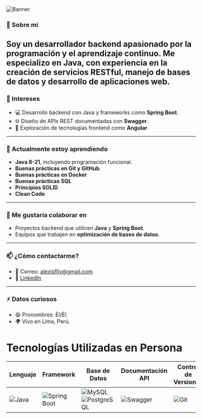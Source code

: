 ![Banner](https://i.ytimg.com/vi/EeDiWTasCsU/maxresdefault.jpg)
### 🌟 Sobre mí
Soy un desarrollador backend apasionado por la programación y el aprendizaje continuo. Me especializo en **Java**, con experiencia en la creación de servicios RESTful, manejo de bases de datos y desarrollo de aplicaciones web.  
---
### 🎯 Intereses
- 💻 Desarrollo backend con Java y frameworks como **Spring Boot**.
- 🌐 Diseño de APIs REST documentadas con **Swagger**.
- 🎨 Exploración de tecnologías frontend como **Angular**.
---
### 🚀 Actualmente estoy aprendiendo
- **Java 8-21**, incluyendo programación funcional.
- **Buenas prácticas en Git y GitHub**.
- **Buenas prácticas en Docker**
- **Buenas prácticas SQL**
- **Principios SOLID**
- **Clean Code**
---
### 🤝 Me gustaría colaborar en
- Proyectos backend que utilicen **Java** y **Spring Boot**.
- Equipos que trabajen en **optimización de bases de datos**.
- ---
### 📫 ¿Cómo contactarme?
- 📧 Correo: alexisfllv@gmail.com
- 💼 [LinkedIn](https://linkedin.com/in/tu-perfil)
---
### ⚡ Datos curiosos
- 😄 Pronombres: Él/Él.
- 🌍 Vivo en Lima, Perú.
# Tecnologías Utilizadas en Persona
| Lenguaje | Framework | Base de Datos | Documentación API | Control de Versiones | Contenedores |
|----------|-----------|---------------|-------------------|----------------------|--------------|
| ![Java](https://img.shields.io/badge/Java-ED8B00?style=for-the-badge&logo=java&logoColor=white) | ![Spring Boot](https://img.shields.io/badge/Spring%20Boot-6DB33F?style=for-the-badge&logo=spring&logoColor=white) | ![MySQL](https://img.shields.io/badge/MySQL-4479A1?style=for-the-badge&logo=mysql&logoColor=white) <br> ![PostgreSQL](https://img.shields.io/badge/PostgreSQL-316192?style=for-the-badge&logo=postgresql&logoColor=white) | ![Swagger](https://img.shields.io/badge/Swagger-85EA2D?style=for-the-badge&logo=swagger&logoColor=black) | ![Git](https://img.shields.io/badge/Git-F05032?style=for-the-badge&logo=git&logoColor=white) | 



<!---
Alexisfllv/Alexisfllv is a ✨ special ✨ repository because its `README.md` (this file) appears on your GitHub profile.
--->

